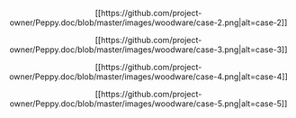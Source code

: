 <p align="center">
[[https://github.com/project-owner/Peppy.doc/blob/master/images/woodware/case-2.png|alt=case-2]]
</p>
<p align="center">
[[https://github.com/project-owner/Peppy.doc/blob/master/images/woodware/case-3.png|alt=case-3]]
</p>
<p align="center">
[[https://github.com/project-owner/Peppy.doc/blob/master/images/woodware/case-4.png|alt=case-4]]
</p>
<p align="center">
[[https://github.com/project-owner/Peppy.doc/blob/master/images/woodware/case-5.png|alt=case-5]]
</p>